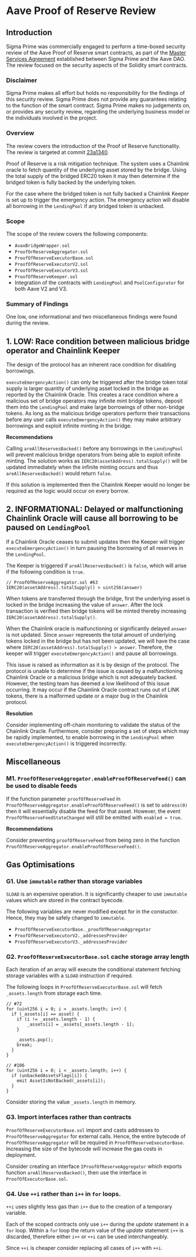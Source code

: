 # Aave Proof of Reserve Review

## Introduction

Sigma Prime was commercially engaged to perform a time-boxed security review of the Aave Proof of Reserve smart contracts, as part of the [Master Services Agreement](https://governance.aave.com/t/sigma-prime-security-assessment-services-for-aave/8518) established between Sigma Prime and the Aave DAO.
The review focused on the security aspects of the Solidity smart contracts.

### Disclaimer

Sigma Prime makes all effort but holds no responsibility for the findings of this security review. Sigma Prime does
not provide any guarantees relating to the function of the smart contract. Sigma Prime makes no judgements
on, or provides any security review, regarding the underlying business model or the individuals involved in the
project.

### Overview

The review covers the introduction of the Proof of Reserve functionality.
The review is targeted at commit [23a1340](https://github.com/bgd-labs/aave-proof-of-reserve/tree/23a13401162a259495deacd46ee743510c382ca6).

Proof of Reserve is a risk mitigation technique.
The system uses a Chainlink oracle to fetch quantity of the underlying asset stored by the bridge.
Using the total supply of the bridged ERC20 token it may then determine if the bridged token is fully backed by the underlying token.

For the case where the bridged token is not fully backed a Chainlink Keeper is set up to trigger the emergency action.
The emergency action will disable all borrowing in the `LendingPool` if any bridged token is unbacked.

### Scope

The scope of the review covers the following components:

- `AvaxBridgeWrapper.sol`
- `ProofOrReserveAggregator.sol`
- `ProofOfReserveExecutorBase.sol`
- `ProofOfReserveExecutorV2.sol`
- `ProofOfReserveExecutorV3.sol`
- `ProofOfReserveKeeper.sol`
- Integration of the contracts with `LendingPool` and `PoolConfigurator` for both Aave V2 and V3.

### Summary of Findings

One low, one informational and two miscellaneous findings were found during the review.

## 1. LOW: Race condition between malicious bridge operator and Chainlink Keeper

The design of the protocol has an inherent race condition for disabling borrowings.

`executeEmergencyAction()` can only be triggered after the bridge token total supply is larger quantity of underlying asset locked in the bridge as reported by the Chainlink Oracle.
This creates a race condition where a malicious set of bridge operators may infinite mint bridge tokens, deposit them into the `LendingPool` and make large borrowings of other non-bridge tokens.
As long as the malicious bridge operators perform their transactions before any user calls `executeEmergencyAction()` they may make arbitrary borrowings and exploit infinite minting in the bridge.

**Recommendations**

Calling `areAllReservesBacked()` before any borrowings in the `LendingPool` will prevent malicious bridge operators from being able to exploit infinite minting.
The solution works as `IERC20(assetAddress).totalSupply()` will be updated immediately when the infinite minting occurs and thus `areAllReservesBacked()` would return `false`.

If this solution is implemented then the Chainlink Keeper would no longer be required as the logic would occur on every borrow.

## 2. INFORMATIONAL: Delayed or malfunctioning Chainlink Oracle will cause all borrowing to be paused on `LendingPool`

If a Chainlink Oracle ceases to submit updates then the Keeper will trigger `executeEmergencyAction()` in turn pausing the borrowing of all reserves in the `LendingPool`.

The Keeper is triggered if `areAllReservesBacked()` is `false`, which will arise if the following condition is `true`.

```solidity
// ProofOfReserveAggregator.sol #63
IERC20(assetAddress).totalSupply() > uint256(answer)
```

When tokens are transferred through the bridge, first the underlying asset is locked in the bridge increasing the value of `answer`.
After the lock transaction is verified then bridge tokens will be minted thereby increasing `IERC20(assetAddress).totalSupply()`.

When the Chainlink oracle is malfunctioning or significantly delayed `answer` is not updated.
Since `answer` represents the total amount of underlying tokens locked in the bridge but has not been updated, we will have the case where `IERC20(assetAddress).totalSupply() > answer`.
Therefore, the keeper will trigger `executeEmergencyAction()` and pause all borrowings.

This issue is raised as information as it is by design of the protocol.
The protocol is unable to determine if the issue is caused by a malfunctioning Chainlink Oracle or a malicious bridge which is not adequately backed.
However, the testing team has deemed a low likelihood of this issue occurring.
It may occur if the Chainlink Oracle contract runs out of LINK tokens, there is a malformed update or a major bug in the Chainlink protocol.

**Resolution**

Consider implementing off-chain monitoring to validate the status of the Chainlink Oracle.
Furthermore, consider preparing a set of steps which may be rapidly implemented, to enable borrowing in the `LendingPool` when `executeEmergencyAction()` is triggered incorrectly.

## Miscellaneous

### M1. `ProofOfReserveAggregator.enableProofOfReserveFeed()` can be used to disable feeds

If the function parameter `proofOfReserveFeed` in `ProofOfReserveAggregator.enableProofOfReserveFeed()` is set to `address(0)` then it will essentially disable the feed for that asset.
However, the event `ProofOfReserveFeedStateChanged` will still be emitted with `enabled = true`.

**Recommendations**

Consider preventing `proofOfReserveFeed` from being zero in the function `ProofOfReserveAggregator.enableProofOfReserveFeed()`.

## Gas Optimisations

### G1. Use `immutable` rather than storage variables

`SLOAD` is an expensive operation.
It is significantly cheaper to use `immutable` values which are stored in the contract byecode.

The following variables are never modified except for in the constuctor.
Hence, they may be safely changed to `immutable`.

- `ProofOfReserveExecutorBase._proofOfReserveAggregator`
- `ProofOfReserveExecutorV2._addressesProvider`
- `ProofOfReserveExecutorV3._addressesProvider`

### G2. `ProofOfReserveExecutorBase.sol` cache storage array length

Each iteration of an array will execute the conditional statement fetching storage variables with a `SLOAD` instruction if required.

The following loops in `ProofOfReserveExecutorBase.sol` will fetch `_assets.length` from storage each time.

```solidity
// #72
for (uint256 i = 0; i < _assets.length; i++) {
  if (_assets[i] == asset) {
    if (i != _assets.length - 1) {
        _assets[i] = _assets[_assets.length - 1];
    }

    _assets.pop();
    break;
  }
}
```

```solidity
// #106
for (uint256 i = 0; i < _assets.length; i++) {
  if (unbackedAssetsFlags[i]) {
    emit AssetIsNotBacked(_assets[i]);
  }
}
```

Consider storing the value `_assets.length` in memory.

### G3. Import interfaces rather than contracts

`ProofOfReserveExecutorBase.sol` import and casts addresses to `ProofOfReserveAggregator` for external calls.
Hence, the entire bytecode of `ProofOfReserveAggregator` will be required in `ProofOfReserveExecutorBase`.
Increasing the size of the bytecode will increase the gas costs in deployment.

Consider creating an interface `IProofOfReserveAggregator` which exports function `areAllReservesBacked()`, then use the interface in `ProofOfExecutorBase.sol`.

### G4. Use `++i` rather than `i++` in `for` loops.

`++i` uses slightly less gas than `i++` due to the creation of a temporary variable.

Each of the scoped contracts only use `i++` during the _update_ statement in a `for` loop.
Within a `for` loop the return value of the _update_ statement `i++` is discarded, therefore either `i++` or `++i` can be used interchangeably.

Since `++i` is cheaper consider replacing all cases of `i++` with `++i`.
